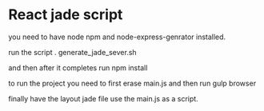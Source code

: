 # React jade script


you need to have node npm and node-express-genrator installed.

run the script . generate_jade_sever.sh <app name>

and then after it completes run npm install

to run the project you need to first erase main.js and then run gulp browser

finally have the layout jade file use the main.js as a script.

